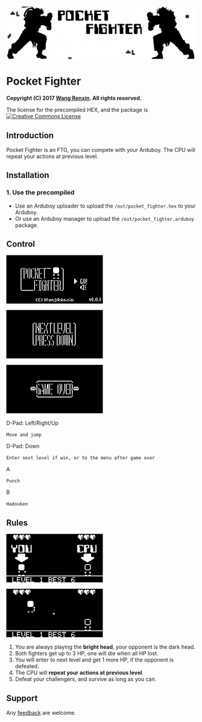 ![](docs/banner.png)

# Pocket Fighter

**Copyright (C) 2017 [Wang Renxin](https://github.com/paladin-t/). All rights reserved.**

The license for the precompiled HEX, and the package is <a rel="license" href="http://creativecommons.org/licenses/by-sa/4.0/"><img alt="Creative Commons License" style="border-width:0" src="https://i.creativecommons.org/l/by-sa/4.0/80x15.png" /></a>

## Introduction

Pocket Fighter is an FTG, you can compete with your Arduboy. The CPU will repeat your actions at previous level.

## Installation

### 1. Use the precompiled

* Use an Arduboy uploader to upload the `/out/pocket_fighter.hex` to your Arduboy.
* Or use an Arduboy manager to upload the `/out/pocket_fighter.arduboy` package.

## Control

![](docs/menu1.png)

![](docs/win1.png)

![](docs/lose1.png)

D-Pad: Left/Right/Up

	Move and jump

D-Pad: Down

	Enter next level if win, or to the menu after game over

A

	Punch

B

	Hadouken

## Rules

![](docs/fight1.png)

![](docs/fight2.png)

1. You are always playing the **bright head**, your opponent is the dark head.
2. Both fighters get up to 3 HP, one will die when all HP lost.
3. You will enter to next level and get 1 more HP, if the opponent is defeated.
4. The CPU will **repeat your actions at previous level**.
5. Defeat your challengers, and survive as long as you can.

## Support

Any [feedback](mailto:hellotony521@qq.com) are welcome.
